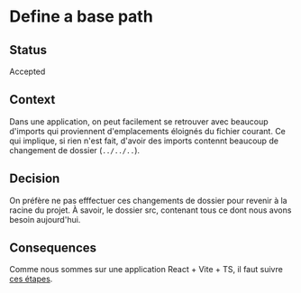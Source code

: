 # Define a base path

## Status

Accepted

## Context

Dans une application, on peut facilement se retrouver avec beaucoup d'imports qui proviennent d'emplacements éloignés du fichier courant.
Ce qui implique, si rien n'est fait, d'avoir des imports contennt beaucoup de changement de dossier (`../../..`).

## Decision

On préfère ne pas efffectuer ces changements de dossier pour revenir à la racine du projet.
À savoir, le dossier src, contenant tous ce dont nous avons besoin aujourd'hui.

## Consequences

Comme nous sommes sur une application React + Vite + TS, il faut suivre [ces étapes](https://dev.to/avxkim/setup-path-aliases-w-react-vite-ts-poa).